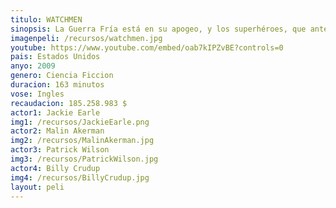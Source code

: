 ```yaml
---
titulo: WATCHMEN
sinopsis: La Guerra Fría está en su apogeo, y los superhéroes, que antes habían sido admirados, ahora son perseguidos por la ley. Un día aparece muerto uno de ellos, "El Comediante", que trabajaba para la CIA. Su amigo Rorschach, el único héroe enmascarado en activo, emprenderá la investigación de su muerte, tras la que se oculta algo muy importante. Esperadísima adaptación del cómic de Alan Moore y Dave Gibbons (1986).
imagenpeli: /recursos/watchmen.jpg
youtube: https://www.youtube.com/embed/oab7kIPZvBE?controls=0
pais: Estados Unidos
anyo: 2009
genero: Ciencia Ficcion
duracion: 163 minutos
vose: Ingles
recaudacion: 185.258.983 $
actor1: Jackie Earle
img1: /recursos/JackieEarle.png
actor2: Malin Akerman
img2: /recursos/MalinAkerman.jpg
actor3: Patrick Wilson
img3: /recursos/PatrickWilson.jpg
actor4: Billy Crudup
img4: /recursos/BillyCrudup.jpg
layout: peli
---
```

